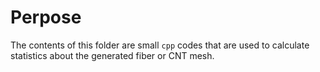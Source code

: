 # Perpose

The contents of this folder are small `cpp` codes that are used to calculate statistics about the generated fiber or CNT mesh.